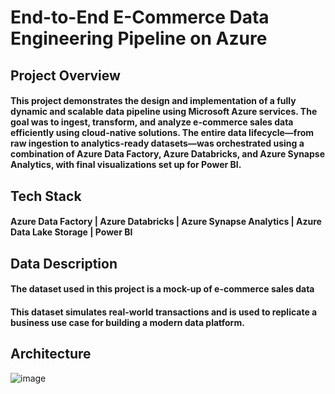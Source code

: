 # End-to-End E-Commerce Data Engineering Pipeline on Azure

## Project Overview
#### This project demonstrates the design and implementation of a fully dynamic and scalable data pipeline using Microsoft Azure services. The goal was to ingest, transform, and analyze e-commerce sales data efficiently using cloud-native solutions. The entire data lifecycle—from raw ingestion to analytics-ready datasets—was orchestrated using a combination of Azure Data Factory, Azure Databricks, and Azure Synapse Analytics, with final visualizations set up for Power BI.

## Tech Stack
#### Azure Data Factory |  Azure Databricks |  Azure Synapse Analytics |  Azure Data Lake Storage |  Power BI

## Data Description
#### The dataset used in this project is a mock-up of e-commerce sales data
#### This dataset simulates real-world transactions and is used to replicate a business use case for building a modern data platform.

## Architecture
![image](https://github.com/user-attachments/assets/d70a8388-9628-4f1c-821f-7136b8b69fcb)
